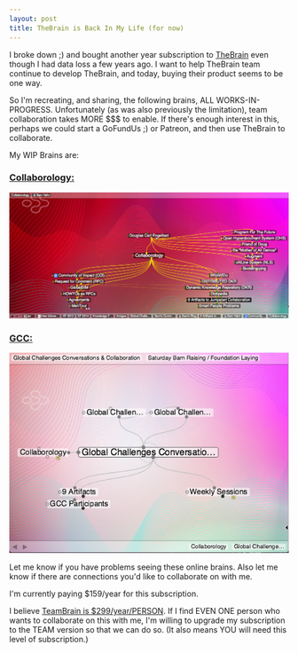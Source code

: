 ```yaml
---
layout: post
title: TheBrain is Back In My Life (for now)
---
```


I broke down ;) and bought another year subscription to
[TheBrain](http://thebrain.com) even though I had data loss a few
years ago. I want to help TheBrain team continue to develop TheBrain,
and today, buying their product seems to be one way.

So I'm recreating, and sharing, the following brains, ALL
WORKS-IN-PROGRESS. Unfortunately (as was also previously the
limitation), team collaboration takes MORE $$$ to enable. If there's
enough interest in this, perhaps we could start a GoFundUs ;) or
Patreon, and then use TheBrain to collaborate.

My WIP Brains are:
### [Collaborology:](https://bra.in/7p6ZAP)

![Collaborology Brain](/images/2020/20200515-Collaborology-Brain.png)

### [GCC:](https://bra.in/7job85)
![GCC Brain](/images/2020/20200515-GCC-Brain.png)

Let me know if you have problems seeing these online brains.
Also let me know if there are connections you'd like to collaborate on with me.

I'm currently paying $159/year for this subscription. 

I believe [TeamBrain is
$299/year/PERSON](https://thebrain.com/store/compare-editions).  If I
find EVEN ONE person who wants to collaborate on this with me, I'm
willing to upgrade my subscription to the TEAM version so that we can
do so. (It also means YOU will need this level of subscription.)
